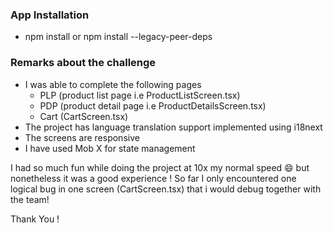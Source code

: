 ### App Installation ###

- npm install or npm install --legacy-peer-deps

### Remarks about the challenge ###

- I was able to complete the following pages
  - PLP (product list page i.e ProductListScreen.tsx)
  - PDP (product detail page i.e ProductDetailsScreen.tsx)
  - Cart (CartScreen.tsx)
- The project has language translation support implemented using i18next
- The screens are responsive
- I have used Mob X for state management 

I had so much fun while doing the project at 10x my normal speed 😄 but nonetheless it was a good experience !
So far I only encountered one logical bug in one screen (CartScreen.tsx) that i would debug together with the team!

Thank You !
